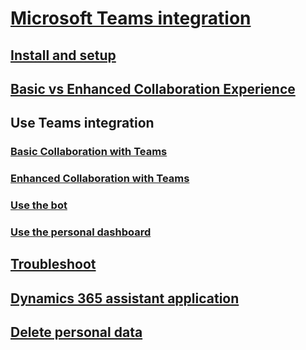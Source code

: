 # [Microsoft Teams integration](teams-integration.md) 
## [Install and setup](teams-install-app.md)
## [Basic vs Enhanced Collaboration Experience](teams-basic-vs-enhanced-collaboration.md)
## Use Teams integration
### [Basic Collaboration with Teams](teams-collaboration.md)
### [Enhanced Collaboration with Teams](teams-collaboration-enhanced-experience.md)
### [Use the bot](teams-bot-search.md)
### [Use the personal dashboard](teams-personal-use.md)
## [Troubleshoot](teams-troubleshoot.md)
## [Dynamics 365 assistant application](https://docs.microsoft.com/dynamics365/ai/sales/overview-dynamics-365-assistant-app-teams)
## [Delete personal data](teams-delete-data.md)



